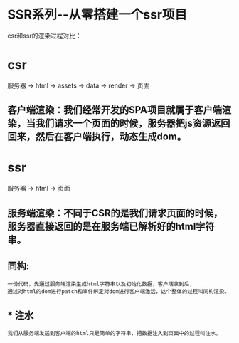 # SSR系列--从零搭建一个ssr项目
csr和ssr的渲染过程对比：
# csr
服务器 -> html -> assets -> data -> render -> 页面
## 客户端渲染：我们经常开发的SPA项目就属于客户端渲染，当我们请求一个页面的时候，服务器把js资源返回回来，然后在客户端执行，动态生成dom。

# ssr
服务器 -> html -> 页面
## 服务端渲染：不同于CSR的是我们请求页面的时候，服务器直接返回的是在服务端已解析好的html字符串。

## 同构: 
    一份代码，先通过服务端渲染生成html字符串以及初始化数据，客户端拿到后,
    通过对html的dom进行patch和事件绑定对dom进行客户端激活，这个整体的过程叫同构渲染。
## * 注水
    我们从服务端发送到客户端的html只是简单的字符串，把数据注入到页面中的过程叫注水。

